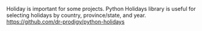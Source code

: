 Holiday is important for some projects. Python Holidays library is useful for selecting holidays by country, province/state, and year. 
https://github.com/dr-prodigy/python-holidays
